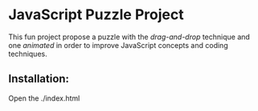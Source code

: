 # JavaScript Puzzle Project

This fun project propose a puzzle with the _drag-and-drop_ technique and one _animated_ in order to improve JavaScript concepts and coding techniques.

## Installation:

Open the ./index.html
<!-- 
## Usage:

[Drag and drop puzzle.]
The instructions appear on the right side of the screen. When the puzzle is solved, a popup alert appears.
![](./media/screenshots/Screenshot%202023-09-27%20225007.png)

[Animated puzzle]
Click on the pieces that you want to swap.
![](./media/screenshots/Screenshot%202023-09-27%20225118.png) -->





